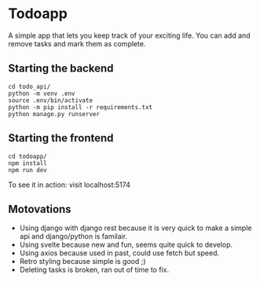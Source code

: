 # Todoapp
A simple app that lets you keep track of your exciting life. You can add and remove tasks and mark them as complete.
## Starting the backend
```
cd todo_api/
python -m venv .env
source .env/bin/activate
python -m pip install -r requirements.txt
python manage.py runserver
```

## Starting the frontend
```
cd todoapp/
npm install
npm run dev
```
To see it in action: visit localhost:5174

## Motovations
- Using django with django rest because it is very quick to make a simple api and django/python is familair.
- Using svelte because new and fun, seems quite quick to develop.
- Using axios because used in past, could use fetch but speed.
- Retro styling because simple is good ;)
- Deleting tasks is broken, ran out of time to fix.